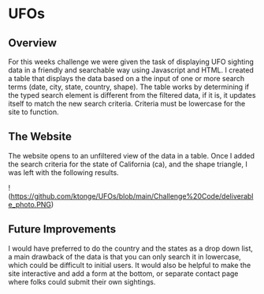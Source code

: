 # UFOs
## Overview 
For this weeks challenge we were given the task of displaying UFO sighting data in a friendly and searchable way using Javascript and HTML. I created a table that displays the data based on a the input of one or more search terms (date, city, state, country, shape).  The table works by determining if the typed search element is different from the filtered data, if it is, it updates itself to match the new search criteria.  Criteria must be lowercase for the site to function.  

## The Website
The website opens to an unfiltered view of the data in a table.  Once I added the search criteria for the state of California (ca), and the shape triangle, I was left with the following results.

!(https://github.com/ktonge/UFOs/blob/main/Challenge%20Code/deliverable_photo.PNG)

## Future Improvements

I would have preferred to do the country and the states as a drop down list, a main drawback of the data is that you can only search it in lowercase, which could be difficult to initial users.  It would also be helpful to make the site interactive and add a form at the bottom, or separate contact page where folks could submit their own sightings.  

